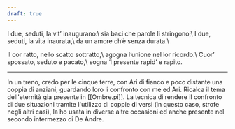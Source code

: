 ```yaml
---
draft: true
---
```


I due, seduti, la vit’ inaugurano:\\
sia baci che parole li stringono;\\
I due, seduti, la vita inaurata,\\
da un amore ch’è senza durata.\\

Il cor ratto, nello scatto sottratto,\\
agogna l’unione nel lor ricordo.\\
Cuor’ spossato, seduto e pacato,\\
sogna ‘l presente rapid’ e rapito.

---
In un treno, credo per le cinque terre, con Ari di fianco e poco distante una coppia di anziani, guardando loro li confronto con me ed Ari. Ricalca il tema dell'eternità gia presente in [[Ombre.pi]]. La tecnica di rendere il confronto di due situazioni tramite l'utilizzo di coppie di versi (in questo caso, strofe negli altri casi), la ho usata in diverse altre occasioni ed anche presente nel secondo intermezzo di De Andre.